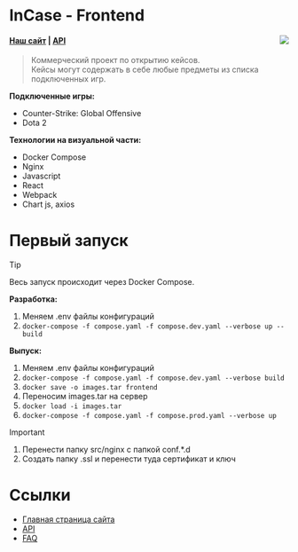 # InCase - Frontend

<img src="https://sun9-9.userapi.com/impg/TvxOs5Z6Oq4zIVtUnJD0uvbLUPHa86M0OkuSBQ/xwSvc-KOU-s.jpg?size=107x55&quality=96&sign=80e1a5000a20607c8bd1afe5453abefc&type=album" align="right"/>

#### [Наш сайт](https://in-case.games) | [API](https://api.in-case.games/api/)

> Коммерческий проект по открытию кейсов.</br>
> Кейсы могут содержать в себе любые предметы из
> списка подключенных игр.

<b>Подключенные игры:</b>

- Counter-Strike: Global Offensive
- Dota 2

<b>Технологии на визуальной части:</b>

- Docker Compose
- Nginx
- Javascript
- React
- Webpack
- Chart js, axios

# Первый запуск

> [!TIP]
> Весь запуск происходит через Docker Compose.</br>

<b>Разработка:</b>

1. Меняем .env файлы конфигураций
2. `docker-compose -f compose.yaml -f compose.dev.yaml --verbose up --build`

<b>Выпуск:</b>

1. Меняем .env файлы конфигураций
2. `docker-compose -f compose.yaml -f compose.dev.yaml --verbose build`
3. `docker save -o images.tar frontend`
4. Переносим images.tar на сервер
5. `docker load -i images.tar`
6. `docker-compose -f compose.yaml -f compose.prod.yaml --verbose up`

> [!IMPORTANT]
>
> 1. Перенести папку src/nginx с папкой conf.\*.d
> 2. Создать папку .ssl и перенести туда сертификат и ключ

# Ссылки

- [Главная страница сайта](https://in-case.games/)
- [API](https://api.in-case.games/api/)
- [FAQ](https://in-case.games/faq)
